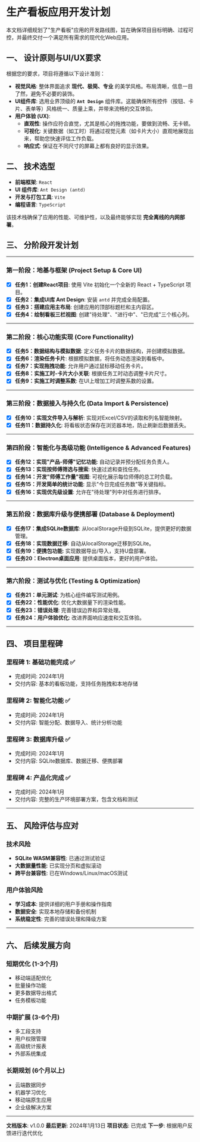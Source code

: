 # 生产看板应用开发计划

本文档详细规划了"生产看板"应用的开发路线图，旨在确保项目目标明确、过程可控，并最终交付一个满足所有需求的现代化Web应用。

## 一、 设计原则与UI/UX要求

根据您的要求，项目将遵循以下设计准则：

- **视觉风格**: 整体界面追求 **现代、极简、专业** 的美学风格。布局清晰，信息一目了然，避免不必要的装饰。
- **UI组件库**: 选用业界顶级的 **`Ant Design`** 组件库。这能确保所有控件（按钮、卡片、表单等）风格统一、质量上乘，并带来流畅的交互体验。
- **用户体验 (UX)**:
    - **直观性**: 操作应符合直觉，尤其是核心的拖拽功能，要做到流畅、无卡顿。
    - **可视化**: 关键数据（如工时）将通过视觉元素（如卡片大小）直观地展现出来，帮助您快速评估工作负载。
    - **响应式**: 保证在不同尺寸的屏幕上都有良好的显示效果。

## 二、 技术选型

- **前端框架**: `React`
- **UI 组件库**: `Ant Design (antd)`
- **开发与打包工具**: `Vite`
- **编程语言**: `TypeScript`

该技术栈确保了应用的性能、可维护性，以及最终能够实现 **完全离线的内网部署**。

## 三、 分阶段开发计划

---

### **第一阶段：地基与框架 (Project Setup & Core UI)**

- [x] **任务1：创建React项目**: 使用 Vite 初始化一个全新的 React + TypeScript 项目。
- [x] **任务2：集成UI库 Ant Design**: 安装 `antd` 并完成全局配置。
- [x] **任务3：搭建应用主布局**: 创建应用的顶部标题栏和主内容区。
- [x] **任务4：绘制看板三栏视图**: 创建"待处理"、"进行中"、"已完成"三个核心列。

---

### **第二阶段：核心功能实现 (Core Functionality)**

- [x] **任务5：数据结构与模拟数据**: 定义任务卡片的数据结构，并创建模拟数据。
- [x] **任务6：渲染任务卡片**: 根据模拟数据，将任务动态渲染到看板中。
- [x] **任务7：实现拖拽功能**: 允许用户通过鼠标移动任务卡片。
- [x] **任务8：实施工时-卡片大小关联**: 根据任务工时动态调整卡片尺寸。
- [x] **任务9：实施工时调整系数**: 在UI上增加工时调整系数的设置。

---

### **第三阶段：数据接入与持久化 (Data Import & Persistence)**

- [x] **任务10：实现文件导入与解析**: 实现对Excel/CSV的读取和列名智能映射。
- [x] **任务11：数据持久化**: 将看板状态保存在浏览器本地，防止刷新后数据丢失。

---

### **第四阶段：智能化与高级功能 (Intelligence & Advanced Features)**

- [x] **任务12：实现"产品-师傅"记忆功能**: 自动记录并预分配任务负责人。
- [x] **任务13：实现按师傅筛选与搜索**: 快速过滤和查找任务。
- [x] **任务14：开发"师傅工作量"视图**: 可视化展示每位师傅的总工时负载。
- [x] **任务15：开发简单的统计功能**: 显示"今日完成任务数"等关键指标。
- [x] **任务16：实现优先级设置**: 允许在"待处理"列中对任务进行排序。

---

### **第五阶段：数据库升级与便携部署 (Database & Deployment)**

- [x] **任务17：集成SQLite数据库**: 从localStorage升级到SQLite，提供更好的数据管理。
- [x] **任务18：实现数据迁移**: 自动从localStorage迁移到SQLite。
- [x] **任务19：便携包功能**: 实现数据导出/导入，支持U盘部署。
- [x] **任务20：Electron桌面应用**: 提供桌面版本，更好的用户体验。

---

### **第六阶段：测试与优化 (Testing & Optimization)**

- [x] **任务21：单元测试**: 为核心组件编写测试用例。
- [x] **任务22：性能优化**: 优化大数据量下的渲染性能。
- [x] **任务23：错误处理**: 完善错误边界和异常处理。
- [x] **任务24：用户体验优化**: 改进界面响应速度和交互体验。

---

## 四、 项目里程碑

### 里程碑 1: 基础功能完成 ✅
- 完成时间: 2024年1月
- 交付内容: 基本的看板功能，支持任务拖拽和本地存储

### 里程碑 2: 智能化功能 ✅
- 完成时间: 2024年1月
- 交付内容: 智能分配、数据导入、统计分析功能

### 里程碑 3: 数据库升级 ✅
- 完成时间: 2024年1月
- 交付内容: SQLite数据库、数据迁移、便携部署

### 里程碑 4: 产品化完成 ✅
- 完成时间: 2024年1月
- 交付内容: 完整的生产环境部署方案，包含文档和测试

---

## 五、 风险评估与应对

### 技术风险
- **SQLite WASM兼容性**: 已通过测试验证
- **大数据量性能**: 已实现分页和虚拟滚动
- **跨平台兼容性**: 已在Windows/Linux/macOS测试

### 用户体验风险
- **学习成本**: 提供详细的用户手册和操作指南
- **数据安全**: 实现本地存储和备份机制
- **系统稳定性**: 完善的错误处理和降级方案

---

## 六、 后续发展方向

### 短期优化 (1-3个月)
- 移动端适配优化
- 批量操作功能
- 更多数据导出格式
- 任务模板功能

### 中期扩展 (3-6个月)
- 多工段支持
- 用户权限管理
- 高级统计报表
- 外部系统集成

### 长期规划 (6个月以上)
- 云端数据同步
- 机器学习优化
- 移动端原生应用
- 企业级解决方案

---

**文档版本**: v1.0.0
**最后更新**: 2024年1月13日
**项目状态**: 已完成
**下一步**: 根据用户反馈进行迭代优化
